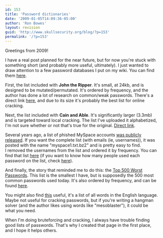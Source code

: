 ```yaml
---
id: 153
title: 'Password dictionaries'
date: '2009-01-05T14:09:36-05:00'
author: 'Ron Bowes'
layout: revision
guid: 'http://www.skullsecurity.org/blog/?p=153'
permalink: '/?p=153'
---
```


Greetings from 2009!

I have a real post planned for the near future, but for now you're stuck with something short (and probably more useful, ultimately). I just wanted to draw attention to a few password databases I put on my wiki. You can find them [here](http://www.skullsecurity.org/wiki/index.php/Passwords).

First, the list included with **John the Ripper**. It's small, at 24kb, and is designed to be mutated/permutated. It's ordered by frequency, and the author has done a lot of research on common/weak passwords. There's a direct link [here](http://www.skullsecurity.org/wiki/images/5/53/List-john.txt), and due to its size it's probably the best list for online cracking.

Next, the list included with **Cain and Able**. It's significantly larger (3.3mb) and is targeted toward local cracking. The list I've uploaded it alphabetized, I'm not sure whether or not that's true for the original. [Direct link](http://www.skullsecurity.org/wiki/images/b/b5/List-cain.txt).

Several years ago, a list of phished MySpace accounts [was publicly released](http://www.wired.com/politics/security/commentary/securitymatters/2006/12/72300). If you want the complete list (with emails (ie, usernames)), it was posted with the name "myspace1.txt.bz2" and is pretty easy to find.  
I removed the usernames from the list and ordered it by frequency. You can find that list [here](http://www.skullsecurity.org/wiki/images/7/72/List-myspace.txt) (if you want to know how many people used each password on the list, check [here](http://www.skullsecurity.org/wiki/images/c/c5/Myspace-counts.txt)).

And finally, the story that reminded me to do this: the [Top 500 Worst Passwords](http://www.whatsmypass.com/?p=415). This list is the smallest I have, but is supposedly the 500 most common passwords used today. It's also ordered by frequency, and can be found [here](http://www.skullsecurity.org/wiki/images/c/ca/500-worst-passwords.txt).

You might also find [this](http://www.skullsecurity.org/wiki/images/8/82/English.txt) useful, it's a list of all words in the English language. Maybe not useful for cracking passwords, but if you're writing a hangman solver (and the author likes using words like "mesoblaster"), it could be what you need.

When I'm doing bruteforcing and cracking, I always have trouble finding good lists of passwords. That's why I created that page in the first place, and I hope it helps others.